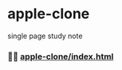 # apple-clone
 single page study note

### 🤸‍♂️ [apple-clone/index.html](https://callmebyneon.github.io/apple-clone/index.html)
